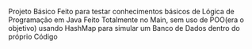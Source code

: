 Projeto Básico Feito para testar conhecimentos básicos de Lógica de Programação em Java
Feito Totalmente no Main, sem uso de POO(era o objetivo) usando HashMap para simular um Banco de Dados dentro do próprio Código
